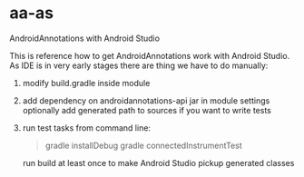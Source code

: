 aa-as
=====

AndroidAnnotations with Android Studio

This is reference how to get AndroidAnnotations work with Android Studio. 
As IDE is in very early stages there are thing we have to do manually:
1. modify build.gradle inside module
2. add dependency on androidannotations-api jar in module settings
   optionally add generated path to sources if you want to write tests
4. run test tasks from command line:

   > gradle installDebug
   > gradle connectedInstrumentTest
   
   run build at least once to make Android Studio pickup generated classes
   
   
   
